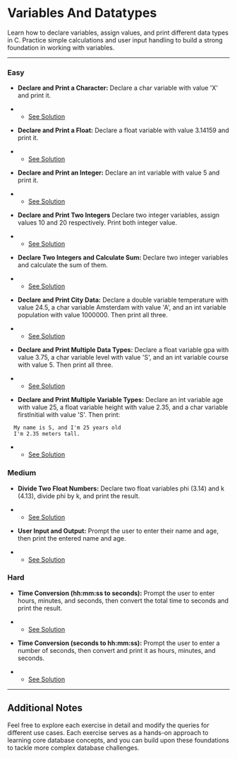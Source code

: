 # Variables And Datatypes

Learn how to declare variables, assign values, and print different data types in C. Practice simple calculations and user input handling to build a strong foundation in working with variables.

---

### Easy

  * **Declare and Print a Character:** Declare a char variable with value 'X' and print it.
  * * [See Solution](../declare_print_char.c)

  * **Declare and Print a Float:** Declare a float variable with value 3.14159 and print it.
  * * [See Solution](../declare_print_float.c)

  * **Declare and Print an Integer:** Declare an int variable with value 5 and print it.
  * * [See Solution](../declare_print_integer.c)

  * **Declare and Print Two Integers** Declare two integer variables, assign values 10 and 20 respectively. Print both integer value.
  * * [See Solution](../declare_print_integer2.c)

  * **Declare Two Integers and Calculate Sum:** Declare two integer variables and calculate the sum of them.
  * * [See Solution](../sum_two_integers.c)

  * **Declare and Print City Data:** Declare a double variable temperature with value 24.5, a char variable Amsterdam with value 'A', and an int variable population with value 1000000. Then print all three.
  * * [See Solution](../declare_city_data.c)

  * **Declare and Print Multiple Data Types:** Declare a float variable gpa with value 3.75, a char variable level with value 'S', and an int variable course with value 5. Then print all three.
  * * [See Solution](../declare_multiple_types.c)

  * **Declare and Print Multiple Variable Types:** Declare an int variable age with value 25, a float variable height with value 2.35, and a char variable firstInitial with value 'S'. Then print:
  ```
    My name is S, and I'm 25 years old
    I'm 2.35 meters tall.
  ```
  * * [See Solution](../declare_print_variables.c)

### Medium

  * **Divide Two Float Numbers:** Declare two float variables phi (3.14) and k (4.13), divide phi by k, and print the result.
  * * [See Solution](../divide_two_floats.c)

  * **User Input and Output:** Prompt the user to enter their name and age, then print the entered name and age.
  * * [See Solution](../user_input_output.c)

### Hard

  * **Time Conversion (hh:mm:ss to seconds):** Prompt the user to enter hours, minutes, and seconds, then convert the total time to seconds and print the result.
  * * [See Solution](../time_conversion.c)

  * **Time Conversion (seconds to hh:mm:ss):** Prompt the user to enter a number of seconds, then convert and print it as hours, minutes, and seconds.
  * * [See Solution](../time_converter_seconds_to_hms.c)

---

## Additional Notes

Feel free to explore each exercise in detail and modify the queries for different use cases. Each exercise serves as a hands-on approach to learning core database concepts, and you can build upon these foundations to tackle more complex database challenges.